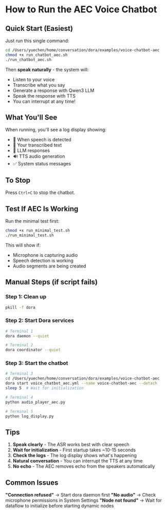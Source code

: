 # How to Run the AEC Voice Chatbot

## Quick Start (Easiest)

Just run this single command:

```bash
cd /Users/yuechen/home/conversation/dora/examples/voice-chatbot-aec
chmod +x run_chatbot_aec.sh
./run_chatbot_aec.sh
```

Then **speak naturally** - the system will:
- Listen to your voice
- Transcribe what you say
- Generate a response with Qwen3 LLM
- Speak the response with TTS
- You can interrupt at any time!

## What You'll See

When running, you'll see a log display showing:
- 🎤 When speech is detected
- 📝 Your transcribed text
- 🤖 LLM responses
- 🔊 TTS audio generation
- ✅ System status messages

## To Stop

Press `Ctrl+C` to stop the chatbot.

## Test If AEC Is Working

Run the minimal test first:

```bash
chmod +x run_minimal_test.sh
./run_minimal_test.sh
```

This will show if:
- Microphone is capturing audio
- Speech detection is working
- Audio segments are being created

## Manual Steps (if script fails)

### Step 1: Clean up
```bash
pkill -f dora
```

### Step 2: Start Dora services
```bash
# Terminal 1
dora daemon --quiet

# Terminal 2  
dora coordinator --quiet
```

### Step 3: Start the chatbot
```bash
# Terminal 3
cd /Users/yuechen/home/conversation/dora/examples/voice-chatbot-aec
dora start voice_chatbot_aec.yml --name voice-chatbot-aec --detach
sleep 5  # Wait for initialization

# Terminal 4
python audio_player_aec.py

# Terminal 5
python log_display.py
```

## Tips

1. **Speak clearly** - The ASR works best with clear speech
2. **Wait for initialization** - First startup takes ~10-15 seconds
3. **Check the logs** - The log display shows what's happening
4. **Natural conversation** - You can interrupt the TTS at any time
5. **No echo** - The AEC removes echo from the speakers automatically

## Common Issues

**"Connection refused"** → Start dora daemon first
**"No audio"** → Check microphone permissions in System Settings
**"Node not found"** → Wait for dataflow to initialize before starting dynamic nodes